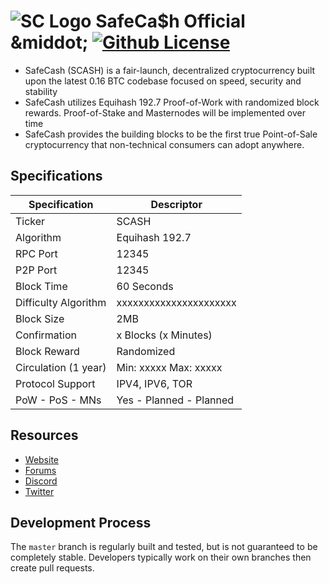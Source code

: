 ![SC Logo](https://image.ibb.co/h82JEy/SC.png "SafeCa$h")
SafeCa$h Official
&middot;
[![Github License](https://img.shields.io/npm/l/express.svg)](https://github.com/SafeCashOfficial/SafeCash/blob/master/COPYING)
=====================================

* SafeCash (SCASH) is a fair-launch, decentralized cryptocurrency built upon the latest 0.16 BTC codebase focused on speed, security and stability
* SafeCash utilizes Equihash 192.7 Proof-of-Work with randomized block rewards. Proof-of-Stake and Masternodes will be implemented over time
* SafeCash provides the building blocks to be the first true Point-of-Sale cryptocurrency that non-technical consumers can adopt anywhere.

## Specifications

| Specification         | Descriptor                              |
|-----------------------|-----------------------------------------|
| Ticker                | SCASH                                   |
| Algorithm             | Equihash 192.7                          |
| RPC Port              | 12345                                   |
| P2P Port              | 12345                                   |
| Block Time            | 60 Seconds                              |
| Difficulty Algorithm  | xxxxxxxxxxxxxxxxxxxxxx                  |
| Block Size            | 2MB                                     |
| Confirmation          | x Blocks (x Minutes)                    |
| Block Reward          | Randomized                              |
| Circulation (1 year)  | Min: xxxxx Max: xxxxx                   |
| Protocol Support      | IPV4, IPV6, TOR                         |
| PoW - PoS - MNs       | Yes - Planned - Planned                 |

## Resources

* [Website](https://safecash.io/)
* [Forums](https://safecash.io/forum/)
* [Discord](https://discord.gg/8hSjExc)
* [Twitter](https://twitter.com/SafeCash_IO)


## Development Process

The `master` branch is regularly built and tested, but is not guaranteed to be completely stable. Developers typically work on their own branches then create pull requests.
